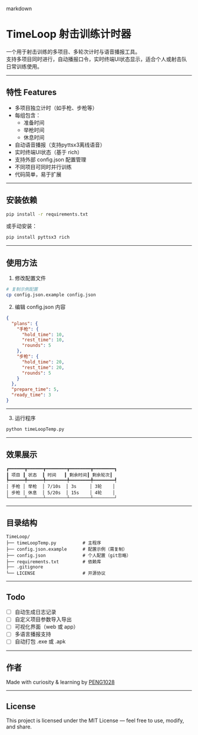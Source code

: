 markdown
# TimeLoop 射击训练计时器

一个用于射击训练的多项目、多轮次计时与语音播报工具。  
支持多项目同时进行，自动播报口令，实时终端UI状态显示，适合个人或射击队日常训练使用。

---

## 特性 Features

- 多项目独立计时（如手枪、步枪等）
- 每组包含：
  - 准备时间
  - 举枪时间
  - 休息时间
- 自动语音播报（支持pyttsx3离线语音）
- 实时终端UI状态（基于 rich）
- 支持外部 config.json 配置管理
- 不同项目可同时并行训练
- 代码简单，易于扩展

---

## 安装依赖

```bash
pip install -r requirements.txt
```

或手动安装：

```bash
pip install pyttsx3 rich
```

---

## 使用方法

1. 修改配置文件
```bash
# 复制示例配置
cp config.json.example config.json
```

2. 编辑 config.json 内容
```json
{
  "plans": {
    "手枪": {
      "hold_time": 10,
      "rest_time": 10,
      "rounds": 5
    },
    "步枪": {
      "hold_time": 20,
      "rest_time": 20,
      "rounds": 5
    }
  },
  "prepare_time": 5,
  "ready_time": 3
}
```

---

3. 运行程序
```bash
python timeLoopTemp.py
```

---

## 效果展示

```
┏━━━━━━┳━━━━━━┳━━━━━━━━┳━━━━━━━━┳━━━━━━━━┓
┃ 项目 ┃ 状态  ┃ 时间   ┃ 剩余时间┃ 剩余轮次┃
┡━━━━━━╇━━━━━━╇━━━━━━━━╇━━━━━━━━╇━━━━━━━━┩
│ 手枪 │ 举枪  │ 7/10s  │ 3s     │ 3轮    │
│ 步枪 │ 休息  │ 5/20s  │ 15s    │ 4轮    │
└──────┴──────┴────────┴────────┴────────┘
```


---

## 目录结构

```
TimeLoop/
├── timeLoopTemp.py          # 主程序
├── config.json.example      # 配置示例（需复制）
├── config.json              # 个人配置（git忽略）
├── requirements.txt         # 依赖库
├── .gitignore
└── LICENSE                  # 开源协议
```

---

## Todo

- [ ] 自动生成日志记录
- [ ] 自定义项目参数导入导出
- [ ] 可视化界面（web 或 app）
- [ ] 多语言播报支持
- [ ] 自动打包 .exe 或 .apk

---

## 作者

Made with curiosity & learning by [PENG1028](https://github.com/PENG1028)

---

## License

This project is licensed under the MIT License — feel free to use, modify, and share.